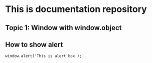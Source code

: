 # This is documentation repository
## Topic 1: Window with window.object
## How to show alert

```
window.alert('This is alert box');
```  
